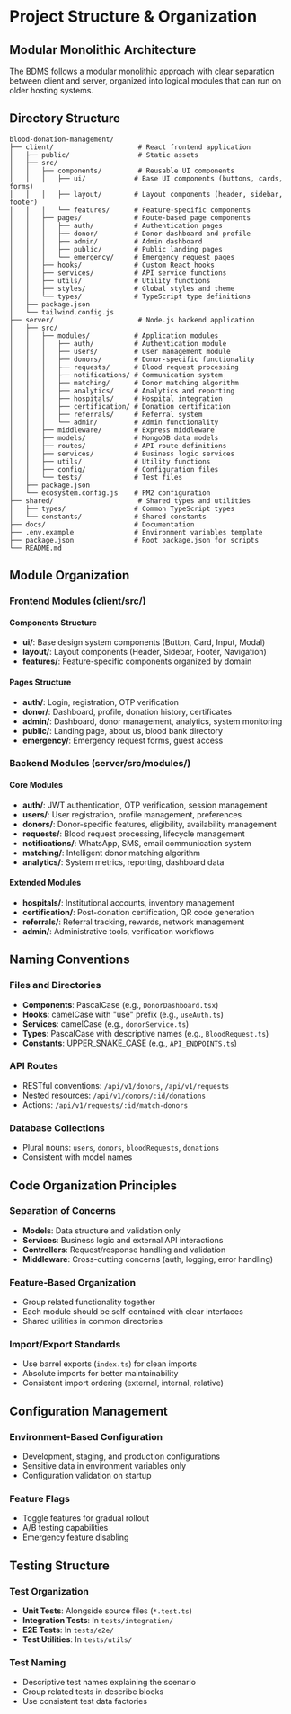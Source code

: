 # Project Structure & Organization

## Modular Monolithic Architecture

The BDMS follows a modular monolithic approach with clear separation between client and server, organized into logical modules that can run on older hosting systems.

## Directory Structure

```
blood-donation-management/
├── client/                     # React frontend application
│   ├── public/                 # Static assets
│   ├── src/
│   │   ├── components/         # Reusable UI components
│   │   │   ├── ui/            # Base UI components (buttons, cards, forms)
│   │   │   ├── layout/        # Layout components (header, sidebar, footer)
│   │   │   └── features/      # Feature-specific components
│   │   ├── pages/             # Route-based page components
│   │   │   ├── auth/          # Authentication pages
│   │   │   ├── donor/         # Donor dashboard and profile
│   │   │   ├── admin/         # Admin dashboard
│   │   │   ├── public/        # Public landing pages
│   │   │   └── emergency/     # Emergency request pages
│   │   ├── hooks/             # Custom React hooks
│   │   ├── services/          # API service functions
│   │   ├── utils/             # Utility functions
│   │   ├── styles/            # Global styles and theme
│   │   └── types/             # TypeScript type definitions
│   ├── package.json
│   └── tailwind.config.js
├── server/                     # Node.js backend application
│   ├── src/
│   │   ├── modules/           # Application modules
│   │   │   ├── auth/          # Authentication module
│   │   │   ├── users/         # User management module
│   │   │   ├── donors/        # Donor-specific functionality
│   │   │   ├── requests/      # Blood request processing
│   │   │   ├── notifications/ # Communication system
│   │   │   ├── matching/      # Donor matching algorithm
│   │   │   ├── analytics/     # Analytics and reporting
│   │   │   ├── hospitals/     # Hospital integration
│   │   │   ├── certification/ # Donation certification
│   │   │   ├── referrals/     # Referral system
│   │   │   └── admin/         # Admin functionality
│   │   ├── middleware/        # Express middleware
│   │   ├── models/            # MongoDB data models
│   │   ├── routes/            # API route definitions
│   │   ├── services/          # Business logic services
│   │   ├── utils/             # Utility functions
│   │   ├── config/            # Configuration files
│   │   └── tests/             # Test files
│   ├── package.json
│   └── ecosystem.config.js    # PM2 configuration
├── shared/                     # Shared types and utilities
│   ├── types/                 # Common TypeScript types
│   └── constants/             # Shared constants
├── docs/                      # Documentation
├── .env.example               # Environment variables template
├── package.json               # Root package.json for scripts
└── README.md
```

## Module Organization

### Frontend Modules (client/src/)

#### Components Structure
- **ui/**: Base design system components (Button, Card, Input, Modal)
- **layout/**: Layout components (Header, Sidebar, Footer, Navigation)
- **features/**: Feature-specific components organized by domain

#### Pages Structure
- **auth/**: Login, registration, OTP verification
- **donor/**: Dashboard, profile, donation history, certificates
- **admin/**: Dashboard, donor management, analytics, system monitoring
- **public/**: Landing page, about us, blood bank directory
- **emergency/**: Emergency request forms, guest access

### Backend Modules (server/src/modules/)

#### Core Modules
- **auth/**: JWT authentication, OTP verification, session management
- **users/**: User registration, profile management, preferences
- **donors/**: Donor-specific features, eligibility, availability management
- **requests/**: Blood request processing, lifecycle management
- **notifications/**: WhatsApp, SMS, email communication system
- **matching/**: Intelligent donor matching algorithm
- **analytics/**: System metrics, reporting, dashboard data

#### Extended Modules
- **hospitals/**: Institutional accounts, inventory management
- **certification/**: Post-donation certification, QR code generation
- **referrals/**: Referral tracking, rewards, network management
- **admin/**: Administrative tools, verification workflows

## Naming Conventions

### Files and Directories
- **Components**: PascalCase (e.g., `DonorDashboard.tsx`)
- **Hooks**: camelCase with "use" prefix (e.g., `useAuth.ts`)
- **Services**: camelCase (e.g., `donorService.ts`)
- **Types**: PascalCase with descriptive names (e.g., `BloodRequest.ts`)
- **Constants**: UPPER_SNAKE_CASE (e.g., `API_ENDPOINTS.ts`)

### API Routes
- RESTful conventions: `/api/v1/donors`, `/api/v1/requests`
- Nested resources: `/api/v1/donors/:id/donations`
- Actions: `/api/v1/requests/:id/match-donors`

### Database Collections
- Plural nouns: `users`, `donors`, `bloodRequests`, `donations`
- Consistent with model names

## Code Organization Principles

### Separation of Concerns
- **Models**: Data structure and validation only
- **Services**: Business logic and external API interactions
- **Controllers**: Request/response handling and validation
- **Middleware**: Cross-cutting concerns (auth, logging, error handling)

### Feature-Based Organization
- Group related functionality together
- Each module should be self-contained with clear interfaces
- Shared utilities in common directories

### Import/Export Standards
- Use barrel exports (`index.ts`) for clean imports
- Absolute imports for better maintainability
- Consistent import ordering (external, internal, relative)

## Configuration Management

### Environment-Based Configuration
- Development, staging, and production configurations
- Sensitive data in environment variables only
- Configuration validation on startup

### Feature Flags
- Toggle features for gradual rollout
- A/B testing capabilities
- Emergency feature disabling

## Testing Structure

### Test Organization
- **Unit Tests**: Alongside source files (`*.test.ts`)
- **Integration Tests**: In `tests/integration/`
- **E2E Tests**: In `tests/e2e/`
- **Test Utilities**: In `tests/utils/`

### Test Naming
- Descriptive test names explaining the scenario
- Group related tests in describe blocks
- Use consistent test data factories